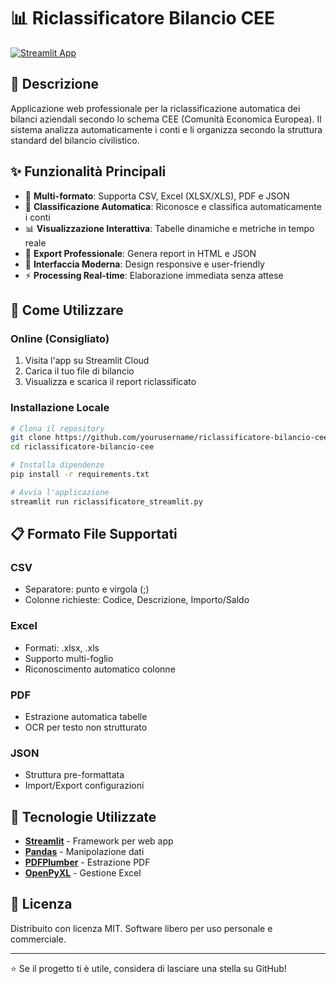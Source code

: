 # 📊 Riclassificatore Bilancio CEE

[![Streamlit App](https://static.streamlit.io/badges/streamlit_badge_black_white.svg)](https://share.streamlit.io/yourusername/riclassificatore-bilancio-cee)

## 🎯 Descrizione

Applicazione web professionale per la riclassificazione automatica dei bilanci aziendali secondo lo schema CEE (Comunità Economica Europea). Il sistema analizza automaticamente i conti e li organizza secondo la struttura standard del bilancio civilistico.

## ✨ Funzionalità Principali

- 📁 **Multi-formato**: Supporta CSV, Excel (XLSX/XLS), PDF e JSON
- 🤖 **Classificazione Automatica**: Riconosce e classifica automaticamente i conti
- 📊 **Visualizzazione Interattiva**: Tabelle dinamiche e metriche in tempo reale
- 💾 **Export Professionale**: Genera report in HTML e JSON
- 🎨 **Interfaccia Moderna**: Design responsive e user-friendly
- ⚡ **Processing Real-time**: Elaborazione immediata senza attese

## 🚀 Come Utilizzare

### Online (Consigliato)
1. Visita l'app su Streamlit Cloud
2. Carica il tuo file di bilancio
3. Visualizza e scarica il report riclassificato

### Installazione Locale
```bash
# Clona il repository
git clone https://github.com/yourusername/riclassificatore-bilancio-cee.git
cd riclassificatore-bilancio-cee

# Installa dipendenze
pip install -r requirements.txt

# Avvia l'applicazione
streamlit run riclassificatore_streamlit.py
```

## 📋 Formato File Supportati

### CSV
- Separatore: punto e virgola (;)
- Colonne richieste: Codice, Descrizione, Importo/Saldo

### Excel
- Formati: .xlsx, .xls
- Supporto multi-foglio
- Riconoscimento automatico colonne

### PDF
- Estrazione automatica tabelle
- OCR per testo non strutturato

### JSON
- Struttura pre-formattata
- Import/Export configurazioni

## 🔧 Tecnologie Utilizzate

- **[Streamlit](https://streamlit.io/)** - Framework per web app
- **[Pandas](https://pandas.pydata.org/)** - Manipolazione dati
- **[PDFPlumber](https://github.com/jsvine/pdfplumber)** - Estrazione PDF
- **[OpenPyXL](https://openpyxl.readthedocs.io/)** - Gestione Excel

## 📝 Licenza

Distribuito con licenza MIT. Software libero per uso personale e commerciale.

---

⭐ Se il progetto ti è utile, considera di lasciare una stella su GitHub!